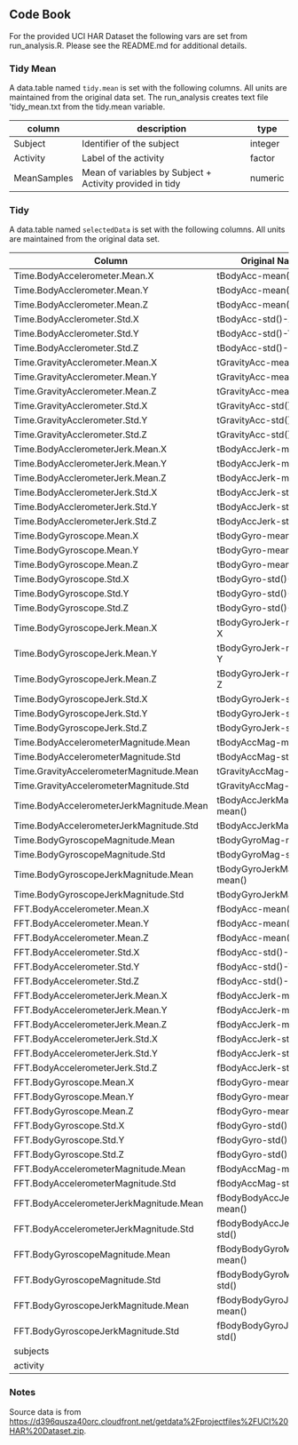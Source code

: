 ## Code Book

For the provided UCI HAR Dataset the following vars are set from run_analysis.R.  Please see the README.md for additional details.

### Tidy Mean

A data.table named `tidy.mean` is set with the following columns.  All units are maintained from the original data set. The run_analysis creates text file 'tidy_mean.txt from the tidy.mean variable.

| column       | description                                              | type    |
| ------------ | -------------------------------------------------------- | ------- |
| Subject      | Identifier of the subject                                | integer |
| Activity     | Label of the activity                                    | factor  |
| MeanSamples  | Mean of variables by Subject + Activity provided in tidy | numeric |

### Tidy

A data.table named `selectedData` is set with the following columns.  All units are maintained from the original data set. 

| Column                       | Original Name               |
| ---------------------------- | --------------------------- |
| Time.BodyAccelerometer.Mean.X          | tBodyAcc-mean()-X           |
| Time.BodyAcclerometer.Mean.Y          | tBodyAcc-mean()-Y           |
| Time.BodyAcclerometer.Mean.Z          | tBodyAcc-mean()-Z           |
| Time.BodyAcclerometer.Std.X           | tBodyAcc-std()-X            |
| Time.BodyAcclerometer.Std.Y           | tBodyAcc-std()-Y            |
| Time.BodyAcclerometer.Std.Z           | tBodyAcc-std()-Z            |
| Time.GravityAcclerometer.Mean.X       | tGravityAcc-mean()-X        |
| Time.GravityAcclerometer.Mean.Y       | tGravityAcc-mean()-Y        |
| Time.GravityAcclerometer.Mean.Z       | tGravityAcc-mean()-Z        |
| Time.GravityAcclerometer.Std.X        | tGravityAcc-std()-X         |
| Time.GravityAcclerometer.Std.Y        | tGravityAcc-std()-Y         |
| Time.GravityAcclerometer.Std.Z        | tGravityAcc-std()-Z         |
| Time.BodyAcclerometerJerk.Mean.X      | tBodyAccJerk-mean()-X       |
| Time.BodyAcclerometerJerk.Mean.Y      | tBodyAccJerk-mean()-Y       |
| Time.BodyAcclerometerJerk.Mean.Z      | tBodyAccJerk-mean()-Z       |
| Time.BodyAcclerometerJerk.Std.X       | tBodyAccJerk-std()-X        |
| Time.BodyAcclerometerJerk.Std.Y       | tBodyAccJerk-std()-Y        |
| Time.BodyAcclerometerJerk.Std.Z       | tBodyAccJerk-std()-Z        |
| Time.BodyGyroscope.Mean.X             | tBodyGyro-mean()-X          |
| Time.BodyGyroscope.Mean.Y             | tBodyGyro-mean()-Y          |
| Time.BodyGyroscope.Mean.Z             | tBodyGyro-mean()-Z          |
| Time.BodyGyroscope.Std.X              | tBodyGyro-std()-X           |
| Time.BodyGyroscope.Std.Y              | tBodyGyro-std()-Y           |
| Time.BodyGyroscope.Std.Z              | tBodyGyro-std()-Z           |
| Time.BodyGyroscopeJerk.Mean.X         | tBodyGyroJerk-mean()-X      |
| Time.BodyGyroscopeJerk.Mean.Y         | tBodyGyroJerk-mean()-Y      |
| Time.BodyGyroscopeJerk.Mean.Z         | tBodyGyroJerk-mean()-Z      |
| Time.BodyGyroscopeJerk.Std.X          | tBodyGyroJerk-std()-X       |
| Time.BodyGyroscopeJerk.Std.Y          | tBodyGyroJerk-std()-Y       |
| Time.BodyGyroscopeJerk.Std.Z          | tBodyGyroJerk-std()-Z       |
| Time.BodyAccelerometerMagnitude.Mean         | tBodyAccMag-mean()          |
| Time.BodyAccelerometerMagnitude.Std          | tBodyAccMag-std()           |
| Time.GravityAccelerometerMagnitude.Mean      | tGravityAccMag-mean()       |
| Time.GravityAccelerometerMagnitude.Std       | tGravityAccMag-std()        |
| Time.BodyAccelerometerJerkMagnitude.Mean     | tBodyAccJerkMag-mean()      |
| Time.BodyAccelerometerJerkMagnitude.Std      | tBodyAccJerkMag-std()       |
| Time.BodyGyroscopeMagnitude.Mean        | tBodyGyroMag-mean()         |
| Time.BodyGyroscopeMagnitude.Std         | tBodyGyroMag-std()          |
| Time.BodyGyroscopeJerkMagnitude.Mean    | tBodyGyroJerkMag-mean()     |
| Time.BodyGyroscopeJerkMagnitude.Std     | tBodyGyroJerkMag-std()      |
| FFT.BodyAccelerometer.Mean.X           | fBodyAcc-mean()-X           |
| FFT.BodyAccelerometer.Mean.Y           | fBodyAcc-mean()-Y           |
| FFT.BodyAccelerometer.Mean.Z           | fBodyAcc-mean()-Z           |
| FFT.BodyAccelerometer.Std.X            | fBodyAcc-std()-X            |
| FFT.BodyAccelerometer.Std.Y            | fBodyAcc-std()-Y            |
| FFT.BodyAccelerometer.Std.Z            | fBodyAcc-std()-Z            |
| FFT.BodyAccelerometerJerk.Mean.X       | fBodyAccJerk-mean()-X       |
| FFT.BodyAccelerometerJerk.Mean.Y       | fBodyAccJerk-mean()-Y       |
| FFT.BodyAccelerometerJerk.Mean.Z       | fBodyAccJerk-mean()-Z       |
| FFT.BodyAccelerometerJerk.Std.X        | fBodyAccJerk-std()-X        |
| FFT.BodyAccelerometerJerk.Std.Y        | fBodyAccJerk-std()-Y        |
| FFT.BodyAccelerometerJerk.Std.Z        | fBodyAccJerk-std()-Z        |
| FFT.BodyGyroscope.Mean.X          | fBodyGyro-mean()-X          |
| FFT.BodyGyroscope.Mean.Y          | fBodyGyro-mean()-Y          |
| FFT.BodyGyroscope.Mean.Z          | fBodyGyro-mean()-Z          |
| FFT.BodyGyroscope.Std.X           | fBodyGyro-std()-X           |
| FFT.BodyGyroscope.Std.Y           | fBodyGyro-std()-Y           |
| FFT.BodyGyroscope.Std.Z           | fBodyGyro-std()-Z           |
| FFT.BodyAccelerometerMagnitude.Mean          | fBodyAccMag-mean()          |
| FFT.BodyAccelerometerMagnitude.Std           | fBodyAccMag-std()           |
| FFT.BodyAccelerometerJerkMagnitude.Mean  | fBodyBodyAccJerkMag-mean()  |
| FFT.BodyAccelerometerJerkMagnitude.Std   | fBodyBodyAccJerkMag-std()   |
| FFT.BodyGyroscopeMagnitude.Mean     | fBodyBodyGyroMag-mean()     |
| FFT.BodyGyroscopeMagnitude.Std      | fBodyBodyGyroMag-std()      |
| FFT.BodyGyroscopeJerkMagnitude.Mean | fBodyBodyGyroJerkMag-mean() |
| FFT.BodyGyroscopeJerkMagnitude.Std  | fBodyBodyGyroJerkMag-std()  |
| subjects       |       |
| activity       |       |
### Notes

Source data is from https://d396qusza40orc.cloudfront.net/getdata%2Fprojectfiles%2FUCI%20HAR%20Dataset.zip.